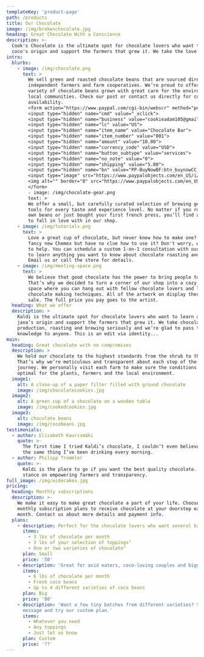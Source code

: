 ```yaml
---
templateKey: 'product-page'
path: /products
title: Our Chocolate
image: /img/brokenchocolate.jpg
heading: Great Chocolate With a Conscience
description: >-
  Cook's Chocolate is the ultimate spot for chocolate lovers who want to learn about their
  coco's origin and support the farmers that grew it. We take the love of chocolate seriously and we’re glad to pass that passion onto others.
intro:
  blurbs:
    - image: /img/chocolate.png
      text: >
        We sell green and roasted chocolate beans that are sourced directly from
        independent farmers and farm cooperatives. We’re proud to offer a
        variety of chocolate beans grown with great care for the environment and
        local communities. Check our post or contact us directly for current
        availability.
        <form action="https://www.paypal.com/cgi-bin/webscr" method="post" target="_top">
        <input type="hidden" name="cmd" value="_xclick">
        <input type="hidden" name="business" value="cookieadam105@gmail.com">
        <input type="hidden" name="lc" value="US">
        <input type="hidden" name="item_name" value="Chocolate Bar">
        <input type="hidden" name="item_number" value="001">
        <input type="hidden" name="amount" value="10.00">
        <input type="hidden" name="currency_code" value="USD">
        <input type="hidden" name="button_subtype" value="services">
        <input type="hidden" name="no_note" value="0">
        <input type="hidden" name="shipping" value="5.00">
        <input type="hidden" name="bn" value="PP-BuyNowBF:btn_buynowCC_LG.gif:NonHostedGuest">
        <input type="image" src="https://www.paypalobjects.com/en_US/i/btn/btn_buynowCC_LG.gif" border="0" name="submit" alt="PayPal - The safer, easier way to pay online!">
        <img alt="" border="0" src="https://www.paypalobjects.com/en_US/i/scr/pixel.gif" width="1" height="1">
        </form>
        - image: /img/chocolate-gear.png
        text: >
        We offer a small, but carefully curated selection of brewing gear and
        tools for every taste and experience level. No matter if you roast your
        own beans or just bought your first french press, you’ll find a gadget
        to fall in love with in our shop.
    - image: /img/tutorials.png
      text: >
        Love a great cup of chocolate, but never knew how to make one? Bought a
        fancy new Chemex but have no clue how to use it? Don't worry, we’re here
        to help. You can schedule a custom 1-on-1 consultation with our baristas
        to learn anything you want to know about chocolate roasting and brewing.
        Email us or call the store for details.
    - image: /img/meeting-space.png
      text: >
        We believe that good chocolate has the power to bring people together.
        That’s why we decided to turn a corner of our shop into a cozy meeting
        space where you can hang out with fellow chocolate lovers and learn about
        chocolate making techniques. All of the artwork on display there is for
        sale. The full price you pay goes to the artist.
  heading: What we offer
  description: >
    Kaldi is the ultimate spot for chocolate lovers who want to learn about their
    java’s origin and support the farmers that grew it. We take chocolate
    production, roasting and brewing seriously and we’re glad to pass that
    knowledge to anyone. This is an edit via identity...
main:
  heading: Great chocolate with no compromises
  description: >
    We hold our chocolate to the highest standards from the shrub to the cup.
    That’s why we’re meticulous and transparent about each step of the chocolate’s
    journey. We personally visit each farm to make sure the conditions are
    optimal for the plants, farmers and the local environment.
  image1:
    alt: A close-up of a paper filter filled with ground chocolate
    image: /img/chocolatecookies.jpg
  image2:
    alt: A green cup of a chocolate on a wooden table
    image: /img/cookedcookies.jpg
  image3:
    alt: chocolate beans
    image: /img/cocobeans.jpg
testimonials:
  - author: Elisabeth Kaurismäki
    quote: >-
      The first time I tried Kaldi’s chocolate, I couldn’t even believe that was
      the same thing I’ve been drinking every morning.
  - author: Philipp Trommler
    quote: >-
      Kaldi is the place to go if you want the best quality chocolate. I love their
      stance on empowering farmers and transparency.
full_image: /img/widecakes.jpg
pricing:
  heading: Monthly subscriptions
  description: >-
    We make it easy to make great chocolate a part of your life. Choose one of our
    monthly subscription plans to receive chocolate at your doorstep each
    month. Contact us about more details and payment info.
  plans:
    - description: Perfect for the chocolate lovers who want several bars a day.
      items:
        - 3 lbs of chocolate per month
        - 3 lbs of your selection of toppings"
        - One or two varieties of chocolate"
      plan: Small
      price: '50'
    - description: 'Great for avid eaters, coco-loving couples and bigger crowds'
      items:
        - 6 lbs of chocolate per month
        - Fresh coco beans
        - Up to 4 different varieties of coco beans
      plan: Big
      price: '80'
    - description: 'Want a few tiny batches from different varieties? Send us a
      message and try our custom plan.'
      items:
        - Whatever you need
        - Any toppings
        - Just let us know
      plan: Custom
      price: '??'
---
```

